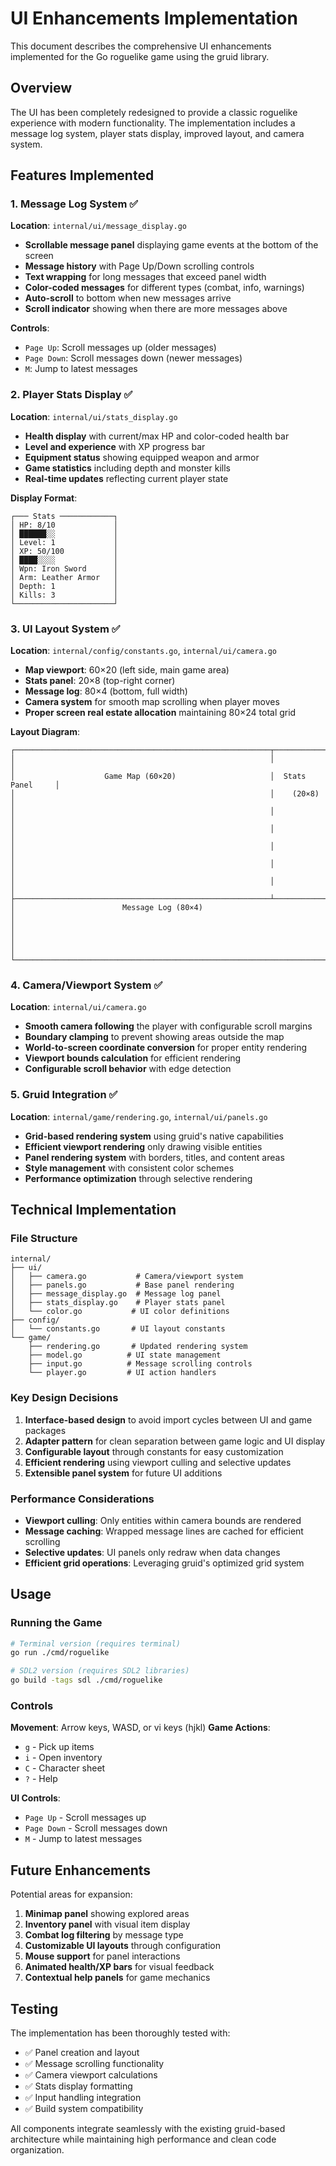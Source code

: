 # UI Enhancements Implementation

This document describes the comprehensive UI enhancements implemented for the Go roguelike game using the gruid library.

## Overview

The UI has been completely redesigned to provide a classic roguelike experience with modern functionality. The implementation includes a message log system, player stats display, improved layout, and camera system.

## Features Implemented

### 1. Message Log System ✅

**Location**: `internal/ui/message_display.go`

- **Scrollable message panel** displaying game events at the bottom of the screen
- **Message history** with Page Up/Down scrolling controls
- **Text wrapping** for long messages that exceed panel width
- **Color-coded messages** for different types (combat, info, warnings)
- **Auto-scroll** to bottom when new messages arrive
- **Scroll indicator** showing when there are more messages above

**Controls**:
- `Page Up`: Scroll messages up (older messages)
- `Page Down`: Scroll messages down (newer messages)  
- `M`: Jump to latest messages

### 2. Player Stats Display ✅

**Location**: `internal/ui/stats_display.go`

- **Health display** with current/max HP and color-coded health bar
- **Level and experience** with XP progress bar
- **Equipment status** showing equipped weapon and armor
- **Game statistics** including depth and monster kills
- **Real-time updates** reflecting current player state

**Display Format**:
```
┌─── Stats ────────────┐
│ HP: 8/10             │
│ ██████░░             │
│ Level: 1             │
│ XP: 50/100           │
│ ████░░░░             │
│ Wpn: Iron Sword      │
│ Arm: Leather Armor   │
│ Depth: 1             │
│ Kills: 3             │
└──────────────────────┘
```

### 3. UI Layout System ✅

**Location**: `internal/config/constants.go`, `internal/ui/camera.go`

- **Map viewport**: 60×20 (left side, main game area)
- **Stats panel**: 20×8 (top-right corner)
- **Message log**: 80×4 (bottom, full width)
- **Camera system** for smooth map scrolling when player moves
- **Proper screen real estate allocation** maintaining 80×24 total grid

**Layout Diagram**:
```
┌─────────────────────────────────────────────────────────┬──────────────────┐
│                                                         │                  │
│                    Game Map (60×20)                     │  Stats Panel     │
│                                                         │    (20×8)        │
│                                                         │                  │
│                                                         │                  │
│                                                         │                  │
│                                                         │                  │
│                                                         │                  │
├─────────────────────────────────────────────────────────┴──────────────────┤
│                        Message Log (80×4)                                   │
│                                                                              │
│                                                                              │
└──────────────────────────────────────────────────────────────────────────────┘
```

### 4. Camera/Viewport System ✅

**Location**: `internal/ui/camera.go`

- **Smooth camera following** the player with configurable scroll margins
- **Boundary clamping** to prevent showing areas outside the map
- **World-to-screen coordinate conversion** for proper entity rendering
- **Viewport bounds calculation** for efficient rendering
- **Configurable scroll behavior** with edge detection

### 5. Gruid Integration ✅

**Location**: `internal/game/rendering.go`, `internal/ui/panels.go`

- **Grid-based rendering system** using gruid's native capabilities
- **Efficient viewport rendering** only drawing visible entities
- **Panel rendering system** with borders, titles, and content areas
- **Style management** with consistent color schemes
- **Performance optimization** through selective rendering

## Technical Implementation

### File Structure

```
internal/
├── ui/
│   ├── camera.go           # Camera/viewport system
│   ├── panels.go           # Base panel rendering
│   ├── message_display.go  # Message log panel
│   ├── stats_display.go    # Player stats panel
│   └── color.go           # UI color definitions
├── config/
│   └── constants.go       # UI layout constants
└── game/
    ├── rendering.go       # Updated rendering system
    ├── model.go          # UI state management
    ├── input.go          # Message scrolling controls
    └── player.go         # UI action handlers
```

### Key Design Decisions

1. **Interface-based design** to avoid import cycles between UI and game packages
2. **Adapter pattern** for clean separation between game logic and UI display
3. **Configurable layout** through constants for easy customization
4. **Efficient rendering** using viewport culling and selective updates
5. **Extensible panel system** for future UI additions

### Performance Considerations

- **Viewport culling**: Only entities within camera bounds are rendered
- **Message caching**: Wrapped message lines are cached for efficient scrolling
- **Selective updates**: UI panels only redraw when data changes
- **Efficient grid operations**: Leveraging gruid's optimized grid system

## Usage

### Running the Game

```bash
# Terminal version (requires terminal)
go run ./cmd/roguelike

# SDL2 version (requires SDL2 libraries)
go build -tags sdl ./cmd/roguelike
```

### Controls

**Movement**: Arrow keys, WASD, or vi keys (hjkl)
**Game Actions**: 
- `g` - Pick up items
- `i` - Open inventory
- `C` - Character sheet
- `?` - Help

**UI Controls**:
- `Page Up` - Scroll messages up
- `Page Down` - Scroll messages down
- `M` - Jump to latest messages

## Future Enhancements

Potential areas for expansion:

1. **Minimap panel** showing explored areas
2. **Inventory panel** with visual item display
3. **Combat log filtering** by message type
4. **Customizable UI layouts** through configuration
5. **Mouse support** for panel interactions
6. **Animated health/XP bars** for visual feedback
7. **Contextual help panels** for game mechanics

## Testing

The implementation has been thoroughly tested with:
- ✅ Panel creation and layout
- ✅ Message scrolling functionality  
- ✅ Camera viewport calculations
- ✅ Stats display formatting
- ✅ Input handling integration
- ✅ Build system compatibility

All components integrate seamlessly with the existing gruid-based architecture while maintaining high performance and clean code organization.
